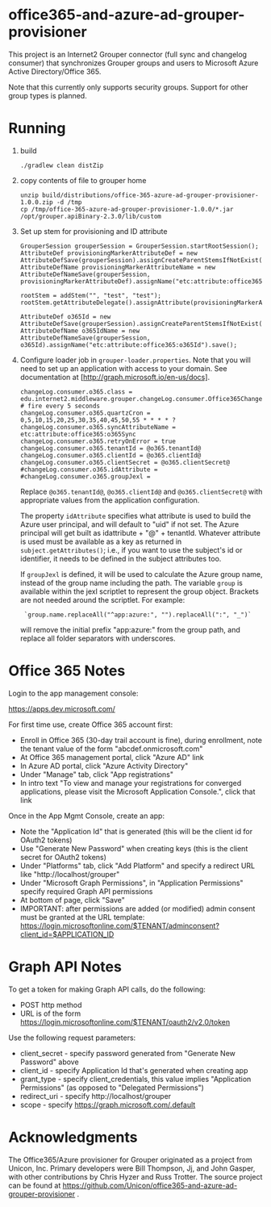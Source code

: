 # office365-and-azure-ad-grouper-provisioner
This project is an Internet2 Grouper connector (full sync and changelog consumer) that synchronizes Grouper groups and users to Microsoft Azure Active Directory/Office 365.

Note that this currently only supports security groups. Support for other group types is planned.

# Running

1. build

    ```
    ./gradlew clean distZip
    ```

1. copy contents of file to grouper home

    ```
    unzip build/distributions/office-365-azure-ad-grouper-provisioner-1.0.0.zip -d /tmp
    cp /tmp/office-365-azure-ad-grouper-provisioner-1.0.0/*.jar /opt/grouper.apiBinary-2.3.0/lib/custom
    ```

1. Set up stem for provisioning and ID attribute

    ```
    GrouperSession grouperSession = GrouperSession.startRootSession();
    AttributeDef provisioningMarkerAttributeDef = new AttributeDefSave(grouperSession).assignCreateParentStemsIfNotExist(true).assignName("etc:attribute:office365:o365SyncDef").assignToStem(true).assignToGroup(true).save();
    AttributeDefName provisioningMarkerAttributeName = new AttributeDefNameSave(grouperSession, provisioningMarkerAttributeDef).assignName("etc:attribute:office365:o365Sync").save();

    rootStem = addStem("", "test", "test");
    rootStem.getAttributeDelegate().assignAttribute(provisioningMarkerAttributeName);

    AttributeDef o365Id = new AttributeDefSave(grouperSession).assignCreateParentStemsIfNotExist(true).assignName("etc:attribute:office365:o365IdDef").assignToGroup(true).assignValueType(AttributeDefValueType.string).save();
    AttributeDefName o365IdName = new AttributeDefNameSave(grouperSession, o365Id).assignName("etc:attribute:office365:o365Id").save();
    ```

2. Configure loader job in `grouper-loader.properties`. Note that you will need to set up an application with access to your domain.
See documentation at [http://graph.microsoft.io/en-us/docs].

    ```
    changeLog.consumer.o365.class = edu.internet2.middleware.grouper.changeLog.consumer.Office365ChangeLogConsumer
    # fire every 5 seconds
    changeLog.consumer.o365.quartzCron =  0,5,10,15,20,25,30,35,40,45,50,55 * * * * ?
    changeLog.consumer.o365.syncAttributeName = etc:attribute:office365:o365Sync
    changeLog.consumer.o365.retryOnError = true
    changeLog.consumer.o365.tenantId = @o365.tenantId@
    changeLog.consumer.o365.clientId = @o365.clientId@
    changeLog.consumer.o365.clientSecret = @o365.clientSecret@
    #changeLog.consumer.o365.idAttribute =
    #changeLog.consumer.o365.groupJexl =

    ```

    Replace `@o365.tenantId@`, `@o365.clientId@` and `@o365.clientSecret@` with appropriate values from the application configuration.

    The property `idAttribute` specifies what attribute is used to build the Azure user principal, and will default to "uid" if not set.
    The Azure principal will get built as idattribute + "@" + tenantId. Whatever attribute is used must be available as a key as
    returned in `subject.getAttributes()`; i.e., if you want to use the subject's id or identifier, it needs to be defined in the
    subject attributes too.

    If `groupJexl` is defined, it will be used to calculate the Azure group name, instead of the group name including
    the path. The variable `group` is available within the jexl scriptlet to represent the group object. Brackets are
    not needed around the scriptlet. For example:

        `group.name.replaceAll("^app:azure:", "").replaceAll(":", "_")`

    will remove the initial prefix "app:azure:" from the group path, and replace all folder separators with underscores.

# Office 365 Notes

Login to the app management console:

https://apps.dev.microsoft.com/

For first time use, create Office 365 account first:

* Enroll in Office 365 (30-day trail account is fine), during enrollment, note the tenant value of the form "abcdef.onmicrosoft.com"
* At Office 365 management portal, click "Azure AD" link
* In Azure AD portal, click "Azure Activity Directory"
* Under "Manage" tab, click "App registrations"
* In intro text "To view and manage your registrations for converged applications, please visit the Microsoft Application Console.", click that link

Once in the App Mgmt Console, create an app:
* Note the "Application Id" that is generated (this will be the client id for OAuth2 tokens)
* Use "Generate New Password" when creating keys (this is the client secret for OAuth2 tokens)
* Under "Platforms" tab, click "Add Platform" and specify a redirect URL like "http://localhost/grouper"
* Under "Microsoft Graph Permissions", in "Application Permissions" specify required Graph API permissions
* At bottom of page, click "Save"
* IMPORTANT: after permissions are added (or modified) admin consent must be granted at the URL template: 
https://login.microsoftonline.com/$TENANT/adminconsent?client_id=$APPLICATION_ID

# Graph API Notes

To get a token for making Graph API calls, do the following:

* POST http method
* URL is of the form https://login.microsoftonline.com/$TENANT/oauth2/v2.0/token
 
Use the following request parameters:   
* client_secret - specify password generated from "Generate New Password" above
* client_id - specify Application Id that's generated when creating app
* grant_type - specify client_credentials, this value implies "Application Permissions" (as opposed to "Delegated Permissions")
* redirect_uri - specify http://localhost/grouper
* scope - specify https://graph.microsoft.com/.default

# Acknowledgments

The Office365/Azure provisioner for Grouper originated as a project from Unicon, Inc. Primary developers were Bill
Thompson, Jj, and John Gasper, with other contributions by Chris Hyzer and Russ Trotter. The source project can be
found at https://github.com/Unicon/office365-and-azure-ad-grouper-provisioner .
